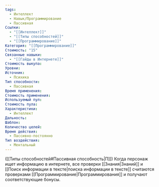 ```yaml
---
tags:
  - Интеллект
  - Навык/Программирование
  - Пассивная
Ссылки:
  - "[[Интеллект]]"
  - "[[Типы способностей]]"
  - "[[Программирование]]"
Категория: "[[Программирование]]"
Стоимость: "15"
Связанные навыки:
  - "[[Гайды в Интернете]]"
Стоимость выкупа: 
Уровни: 
Источник:
  - Психика
Тип способности:
  - Пассивная
Время применения: 
Стоимость применения: 
Используемый пул: 
Стоимость пула: 
Характеристики:
  - Интеллект
Дальность: 
Шаблон: 
Количество целей: 
Время действия:
  - Пассивно-постоянно
Тип воздействия:
  - Ментальный
---
```

([[Типы способностей#Пассивная способность|П]]) Когда персонаж ищет информацию в интернете, все проверки [[Знания|Знаний]] и [[Поиск информации в тексте|поиска информации в тексте]] считаются проверками [[Программирование|Программирования]] и получают соответствующие бонусы. 